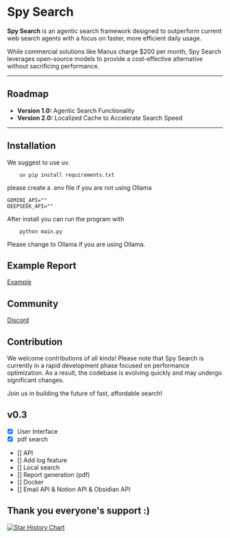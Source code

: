 # Spy Search

**Spy Search** is an agentic search framework designed to outperform current web search agents with a focus on faster, more efficient daily usage.

While commercial solutions like Manus charge $200 per month, Spy Search leverages open-source models to provide a cost-effective alternative without sacrificing performance.

---

## Roadmap

- **Version 1.0:** Agentic Search Functionality  
- **Version 2.0:** Localized Cache to Accelerate Search Speed  

---

## Installation

We suggest to use uv.
```shell
    uv pip install requirements.txt
```

please create a .env file if you are not using Ollama
```
GEMINI_API=""
DEEPSEEK_API=""
```

After install you can run the program with
```shell
    python main.py
```
Please change to Ollama if you are using Ollama. 

## Example Report
[Example](./report.md)


## Community 
[Discord](https://discord.gg/rrsMgBdJJt)

## Contribution

We welcome contributions of all kinds! Please note that Spy Search is currently in a rapid development phase focused on performance optimization. As a result, the codebase is evolving quickly and may undergo significant changes.

Join us in building the future of fast, affordable search!

## v0.3 
- [x] User Interface
- [x] pdf search
- [] API
- [] Add log feature
- [] Local search
- [] Report generation (pdf)
- [] Docker
- [] Email API & Notion API & Obsidian API


## Thank you everyone's support :) 
[![Star History Chart](https://api.star-history.com/svg?repos=JasonHonKL/spy-search&type=Date)](https://star-history.com/#JasonHonKL/spy-search&Date)
